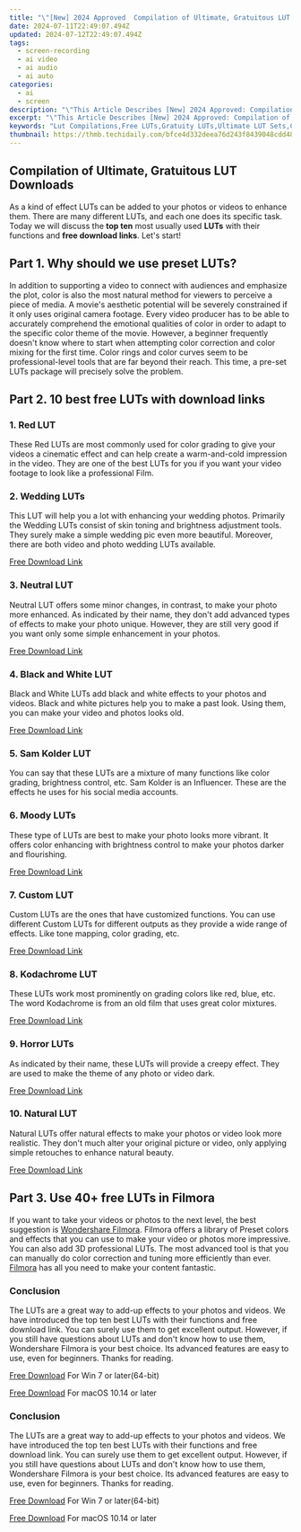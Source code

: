 ```yaml
---
title: "\"[New] 2024 Approved  Compilation of Ultimate, Gratuitous LUT Downloads\""
date: 2024-07-11T22:49:07.494Z
updated: 2024-07-12T22:49:07.494Z
tags: 
  - screen-recording
  - ai video
  - ai audio
  - ai auto
categories: 
  - ai
  - screen
description: "\"This Article Describes [New] 2024 Approved: Compilation of Ultimate, Gratuitous LUT Downloads\""
excerpt: "\"This Article Describes [New] 2024 Approved: Compilation of Ultimate, Gratuitous LUT Downloads\""
keywords: "Lut Compilations,Free LUTs,Gratuity LUTs,Ultimate LUT Sets,Creative LUTs,Custom LUT Downloads,Advanced Color Gratuitous Luts"
thumbnail: https://thmb.techidaily.com/bfce4d332deea76d243f8439048cdd48e83f3f7bffbf49e41ff2d8a5b05d2343.jpg
---
```


## Compilation of Ultimate, Gratuitous LUT Downloads

As a kind of effect LUTs can be added to your photos or videos to enhance them. There are many different LUTs, and each one does its specific task. Today we will discuss the **top ten** most usually used **LUTs** with their functions and **free download links**. Let's start!

## Part 1\. Why should we use preset LUTs?

In addition to supporting a video to connect with audiences and emphasize the plot, color is also the most natural method for viewers to perceive a piece of media. A movie's aesthetic potential will be severely constrained if it only uses original camera footage. Every video producer has to be able to accurately comprehend the emotional qualities of color in order to adapt to the specific color theme of the movie. However, a beginner frequently doesn't know where to start when attempting color correction and color mixing for the first time. Color rings and color curves seem to be professional-level tools that are far beyond their reach. This time, a pre-set LUTs package will precisely solve the problem.

## Part 2\. 10 best free LUTs with download links

### 1\. Red LUT

These Red LUTs are most commonly used for color grading to give your videos a cinematic effect and can help create a warm-and-cold impression in the video. They are one of the best LUTs for you if you want your video footage to look like a professional Film.

### 2\. Wedding LUTs

This LUT will help you a lot with enhancing your wedding photos. Primarily the Wedding LUTs consist of skin toning and brightness adjustment tools. They surely make a simple wedding pic even more beautiful. Moreover, there are both video and photo wedding LUTs available.

[Free Download Link](https://fixthephoto.com/free-wedding-luts)

### 3\. Neutral LUT

Neutral LUT offers some minor changes, in contrast, to make your photo more enhanced. As indicated by their name, they don't add advanced types of effects to make your photo unique. However, they are still very good if you want only some simple enhancement in your photos.

[Free Download Link](https://www.hythan.com/luts/s-log-3-neutral-lut-updated)

### 4\. Black and White LUT

Black and White LUTs add black and white effects to your photos and videos. Black and white pictures help you to make a past look. Using them, you can make your video and photos looks old.

[Free Download Link](https://fixthephoto.com/black-and-white-lut)

### 5\. Sam Kolder LUT

You can say that these LUTs are a mixture of many functions like color grading, brightness control, etc. Sam Kolder is an Influencer. These are the effects he uses for his social media accounts.

### 6\. Moody LUTs

These type of LUTs are best to make your photo looks more vibrant. It offers color enhancing with brightness control to make your photos darker and flourishing.

[Free Download Link](https://www.on1.com/free/luts/)

### 7\. Custom LUT

Custom LUTs are the ones that have customized functions. You can use different Custom LUTs for different outputs as they provide a wide range of effects. Like tone mapping, color grading, etc.

[Free Download Link](https://www.shutterstock.com/blog/free-luts-for-log-footage)

### 8\. Kodachrome LUT

These LUTs work most prominently on grading colors like red, blue, etc. The word Kodachrome is from an old film that uses great color mixtures.

[Free Download Link](https://fixthephoto.com/kodachrome-lut)

### 9\. Horror LUTs

As indicated by their name, these LUTs will provide a creepy effect. They are used to make the theme of any photo or video dark.

[Free Download Link](https://lwks.com/shortcuts-4-how-to-use-luts/)

### 10\. Natural LUT

Natural LUTs offer natural effects to make your photos or video look more realistic. They don't much alter your original picture or video, only applying simple retouches to enhance natural beauty.

[Free Download Link](https://motka.net/luts/natural-skin-tone-luts-for-dark-skin-free-download/)

## Part 3\. Use 40+ free LUTs in Filmora

If you want to take your videos or photos to the next level, the best suggestion is [Wondershare Filmora](https://tools.techidaily.com/wondershare/filmora/download/). Filmora offers a library of Preset colors and effects that you can use to make your video or photos more impressive. You can also add 3D professional LUTs. The most advanced tool is that you can manually do color correction and tuning more efficiently than ever. [Filmora](https://tools.techidaily.com/wondershare/filmora/download/) has all you need to make your content fantastic.

### Conclusion

The LUTs are a great way to add-up effects to your photos and videos. We have introduced the top ten best LUTs with their functions and free download link. You can surely use them to get excellent output. However, if you still have questions about LUTs and don't know how to use them, Wondershare Filmora is your best choice. Its advanced features are easy to use, even for beginners. Thanks for reading.

[Free Download](https://tools.techidaily.com/wondershare/filmora/download/) For Win 7 or later(64-bit)

[Free Download](https://tools.techidaily.com/wondershare/filmora/download/) For macOS 10.14 or later

### Conclusion

The LUTs are a great way to add-up effects to your photos and videos. We have introduced the top ten best LUTs with their functions and free download link. You can surely use them to get excellent output. However, if you still have questions about LUTs and don't know how to use them, Wondershare Filmora is your best choice. Its advanced features are easy to use, even for beginners. Thanks for reading.

[Free Download](https://tools.techidaily.com/wondershare/filmora/download/) For Win 7 or later(64-bit)

[Free Download](https://tools.techidaily.com/wondershare/filmora/download/) For macOS 10.14 or later

<ins class="adsbygoogle"
     style="display:block"
     data-ad-format="autorelaxed"
     data-ad-client="ca-pub-7571918770474297"
     data-ad-slot="1223367746"></ins>

<ins class="adsbygoogle"
     style="display:block"
     data-ad-format="autorelaxed"
     data-ad-client="ca-pub-7571918770474297"
     data-ad-slot="1223367746"></ins>



<ins class="adsbygoogle"
     style="display:block"
     data-ad-client="ca-pub-7571918770474297"
     data-ad-slot="8358498916"
     data-ad-format="auto"
     data-full-width-responsive="true"></ins>





